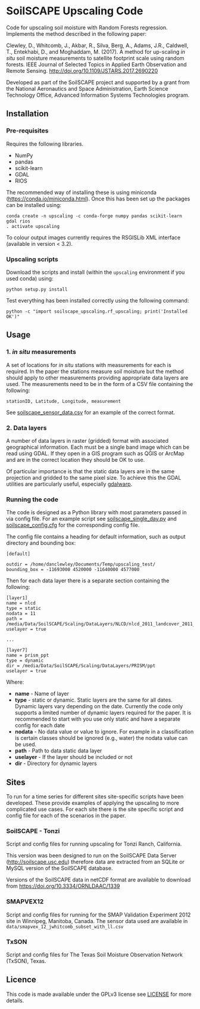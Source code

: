 # SoilSCAPE Upscaling Code #

Code for upscaling soil moisture with Random Forests regression. Implements the method described in the following paper:

Clewley, D., Whitcomb, J., Akbar, R., Silva, Berg, A., Adams, J.R., Caldwell, T., Entekhabi, D., and Moghaddam, M. (2017).  A method for up-scaling _in situ_ soil moisture measurements to satellite footprint scale using random forests. IEEE Journal of Selected Topics in Applied Earth Observation and Remote Sensing. http://doi.org/10.1109/JSTARS.2017.2690220

Developed as part of the SoilSCAPE project and supported by a grant from the National Aeronautics and Space Administration, Earth Science Technology Office, Advanced Information Systems Technologies program.

## Installation ##

### Pre-requisites ###

Requires the following libraries.

* NumPy
* pandas
* scikit-learn
* GDAL
* RIOS

The recommended way of installing these is using miniconda (https://conda.io/miniconda.html). Once this has been set up the packages can be installed using:

```
conda create -n upscaling -c conda-forge numpy pandas scikit-learn gdal rios
. activate upscaling
```

To colour output images currently requires the RSGISLib XML interface (available in version < 3.2).

### Upscaling scripts ###

Download the scripts and install (within the `upscaling` environment if you used conda) using:

```
python setup.py install
```

Test everything has been installed correctly using the following command:
```
python -c "import soilscape_upscaling.rf_upscaling; print('Installed OK')"
```

## Usage ##

### 1. _in situ_ measurements ###

A set of locations for _in situ_ stations with measurements for each is required. In the paper the stations measure soil moisture but the method should apply to other measurements providing appropriate data layers are used. The measurements need to be in the form of a CSV file containing the following:
```
stationID, Latitude, Longitude, measurement
```
See [soilscape_sensor_data.csv](examples/soilscape_sensor_data.csv) for an example of the correct format.


### 2. Data layers ###

A number of data layers in raster (gridded) format with associated geographical information.
Each must be a single band image which can be read using GDAL. If they open in a GIS program such as QGIS or ArcMap and are in the correct location they should be OK to use.

Of particular importance is that the static data layers are in the same projection and gridded to the same pixel size. To achieve this the GDAL utilities are particularly useful, especially [gdalwarp](http://www.gdal.org/gdalwarp.html).

### Running the code ###

The code is designed as a Python library with most parameters passed in via config file.
For an example script see [soilscape_single_day.py](examples/soilscape_single_day.py) and [soilscape_config.cfg](examples/soilscape_config.cfg) for the corresponding config file.

The config file contains a heading for default information, such as output directory and
bounding box:

```
[default]

outdir = /home/danclewley/Documents/Temp/upscaling_test/
bounding_box = -11693000 4520000 -11640000 4577000 
```

Then for each data layer there is a separate section containing the following:
```
[layer1]
name = nlcd
type = static
nodata = 11
path = /media/Data/SoilSCAPE/Scaling/DataLayers/NLCD/nlcd_2011_landcover_2011_edition_2014_03_31_tonzi_ease2_100m.kea
uselayer = true

...

[layer7]
name = prism_ppt
type = dynamic
dir = /media/Data/SoilSCAPE/Scaling/DataLayers/PRISM/ppt
uselayer = true

```
Where:

* **name** - Name of layer
* **type** - static or dynamic. Static layers are the same for all dates. Dynamic layers vary depending on the date. Currently the code only supports a limited number of dynamic layers required for the paper. It is recommended to start with you use only static and have a separate config for each date
* **nodata** - No data value or value to ignore. For example in a classification is certain classes should be ignored (e.g., water) the nodata value can be used.
* **path** - Path to data static data layer
* **uselayer** - If the layer should be included or not
* **dir** - Directory for dynamic layers

## Sites ##

To run for a time series for different sites site-specific scripts have been developed. These provide examples of applying the upscaling to more complicated use cases.
For each site there is the site specific script and config file for each of the scenarios in the paper.

### SoilSCAPE - Tonzi ##

Script and config files for running upscaling for Tonzi Ranch, California.

This version was been designed to run on the SoilSCAPE Data Server (http://soilscape.usc.edu) therefore data are extracted from an SQLite or MySQL version of the SoilSCAPE database.

Versions of the SoilSCAPE data in netCDF format are available to download from https://doi.org/10.3334/ORNLDAAC/1339

### SMAPVEX12 ###

Script and config files for running for the SMAP Validation Experiment 2012 site in Winnipeg, Manitoba, Canada.
The sensor data used are available in `data/smapvex_12_jwhitcomb_subset_with_ll.csv`

### TxSON ###

Script and config files for The Texas Soil Moisture Observation Network (TxSON), Texas.

## Licence ##

This code is made available under the GPLv3 license see [LICENSE](LICENSE) for more details.
